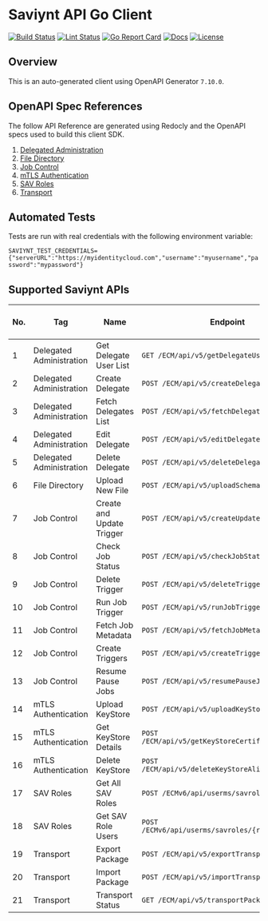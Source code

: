 # Saviynt API Go Client

[![Build Status][build-status-svg]][build-status-link]
[![Lint Status][lint-status-svg]][lint-status-link]
[![Go Report Card][goreport-svg]][goreport-link]
[![Docs][docs-godoc-svg]][docs-godoc-link]
[![License][license-svg]][license-link]

 [build-status-svg]: https://github.com/grokify/saviynt-api-go-client/workflows/test/badge.svg
 [build-status-link]: https://github.com/grokify/saviynt-api-go-client/actions/workflows/test.yaml
 [lint-status-svg]: https://github.com/grokify/saviynt-api-go-client/workflows/lint/badge.svg
 [lint-status-link]: https://github.com/grokify/saviynt-api-go-client/actions/workflows/lint.yaml
 [goreport-svg]: https://goreportcard.com/badge/github.com/grokify/saviynt-api-go-client
 [goreport-link]: https://goreportcard.com/report/github.com/grokify/saviynt-api-go-client
 [docs-godoc-svg]: https://pkg.go.dev/badge/github.com/grokify/saviynt-api-go-client
 [docs-godoc-link]: https://pkg.go.dev/github.com/grokify/saviynt-api-go-client
 [license-svg]: https://img.shields.io/badge/license-MIT-blue.svg
 [license-link]: https://github.com/grokify/saviynt-api-go-client/blob/master/LICENSE

## Overview

This is an auto-generated client using OpenAPI Generator `7.10.0`.

## OpenAPI Spec References

The follow API Reference are generated using Redocly and the OpenAPI specs used to build this client SDK.

1. [Delegated Administration](https://grokify.github.io/saviynt-api-go-client/api_delegatedadministration.html)
1. [File Directory](https://grokify.github.io/saviynt-api-go-client/api_filedirectory.html)
1. [Job Control](https://grokify.github.io/saviynt-api-go-client/api_jobcontrol.html)
1. [mTLS Authentication](https://grokify.github.io/saviynt-api-go-client/api_mtlsauthentication.html)
1. [SAV Roles](https://grokify.github.io/saviynt-api-go-client/api_savroles.html)
1. [Transport](https://grokify.github.io/saviynt-api-go-client/api_transport.html)

## Automated Tests

Tests are run with real credentials with the following environment variable:

`SAVIYNT_TEST_CREDENTIALS={"serverURL":"https://myidentitycloud.com","username":"myusername","password":"mypassword"}`

## Supported Saviynt APIs

| No. | Tag | Name | Endpoint | In Spec | In SDK | SDK Test: Manual | SDK Test: Automated |
| - | - | - | - | - | - | - | - |
| 1 | Delegated Administration | Get Delegate User List | `GET /ECM/api/v5/getDelegateUserList` | :white_check_mark: | :white_check_mark: | :white_check_mark: | :x: |
| 2 | Delegated Administration | Create Delegate | `POST /ECM/api/v5/createDelegate` | :white_check_mark: | :white_check_mark: | :white_check_mark: | :x: |
| 3 | Delegated Administration | Fetch Delegates List | `POST /ECM/api/v5/fetchDelegatesList` | :white_check_mark: | :white_check_mark: | :white_check_mark: | :white_check_mark: |
| 4 | Delegated Administration | Edit Delegate | `POST /ECM/api/v5/editDelegate` | :white_check_mark: | :white_check_mark: | :white_check_mark: | :x: |
| 5 | Delegated Administration | Delete Delegate | `POST /ECM/api/v5/deleteDelegate` | :white_check_mark: | :white_check_mark: | :white_check_mark: | :x: |
| 6 | File Directory | Upload New File | `POST /ECM/api/v5/uploadSchemaFile` | :white_check_mark: | :white_check_mark: | :x: | :x: |
| 7 | Job Control | Create and Update Trigger | `POST /ECM/api/v5/createUpdateTrigger` | :white_check_mark: | :white_check_mark: | :x: | :x: |
| 8 | Job Control | Check Job Status | `POST /ECM/api/v5/checkJobStatus` | :white_check_mark: | :white_check_mark: | :white_check_mark: | :x: |
| 9 | Job Control | Delete Trigger | `POST /ECM/api/v5/deleteTrigger` | :white_check_mark: | :white_check_mark: | :x: | :x: |
| 10 | Job Control | Run Job Trigger | `POST /ECM/api/v5/runJobTrigger` | :white_check_mark: | :white_check_mark: | :x: | :x: |
| 11 | Job Control | Fetch Job Metadata | `POST /ECM/api/v5/fetchJobMetadata` | :white_check_mark: | :white_check_mark: | :white_check_mark: | :x: |
| 12 | Job Control | Create Triggers | `POST /ECM/api/v5/createTriggers` | :white_check_mark: | :white_check_mark: | :x: | :x: |
| 13 | Job Control | Resume Pause Jobs | `POST /ECM/api/v5/resumePauseJobs` | :white_check_mark: | :white_check_mark: | :white_check_mark: | :x: |
| 14 | mTLS Authentication | Upload KeyStore | `POST /ECM/api/v5/uploadKeyStore` | :white_check_mark: | :white_check_mark: | :white_check_mark: | :white_check_mark: |
| 15 | mTLS Authentication | Get KeyStore Details | `POST /ECM/api/v5/getKeyStoreCertificateDetails` | :white_check_mark: | :white_check_mark: | :white_check_mark: | :white_check_mark: |
| 16 | mTLS Authentication | Delete KeyStore | `POST /ECM/api/v5/deleteKeyStoreAlias/{alias}` | :white_check_mark: | :white_check_mark: | :white_check_mark: | :white_check_mark: |
| 17 | SAV Roles | Get All SAV Roles | `POST /ECMv6/api/userms/savroles` | :white_check_mark: | :white_check_mark: | :white_check_mark: | :white_check_mark: |
| 18 | SAV Roles | Get SAV Role Users | `POST /ECMv6/api/userms/savroles/{roleName/users` | :white_check_mark: | :white_check_mark: | :white_check_mark: | :white_check_mark: |
| 19 | Transport | Export Package | `POST /ECM/api/v5/exportTransportPackage` | :white_check_mark: | :white_check_mark: | :white_check_mark: | :white_check_mark: |
| 20 | Transport | Import Package | `POST /ECM/api/v5/importTransportPackage` | :white_check_mark: | :white_check_mark: | :white_check_mark: | :x: |
| 21 | Transport | Transport Status | `GET /ECM/api/v5/transportPackageStatus` | :white_check_mark: | :white_check_mark: | :white_check_mark: | :x: |
